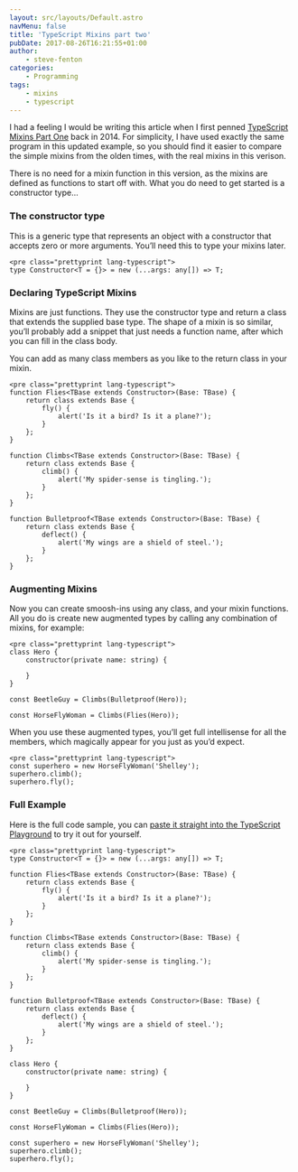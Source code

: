 ```yaml
---
layout: src/layouts/Default.astro
navMenu: false
title: 'TypeScript Mixins part two'
pubDate: 2017-08-26T16:21:55+01:00
author:
    - steve-fenton
categories:
    - Programming
tags:
    - mixins
    - typescript
---
```


I had a feeling I would be writing this article when I first penned [TypeScript Mixins Part One](https://www.stevefenton.co.uk/2014/02/typescript-mixins-part-one/) back in 2014. For simplicity, I have used exactly the same program in this updated example, so you should find it easier to compare the simple mixins from the olden times, with the real mixins in this verison.

There is no need for a mixin function in this version, as the mixins are defined as functions to start off with. What you do need to get started is a constructor type…

### The constructor type

This is a generic type that represents an object with a constructor that accepts zero or more arguments. You’ll need this to type your mixins later.

```
<pre class="prettyprint lang-typescript">
type Constructor<T = {}> = new (...args: any[]) => T;
```

### Declaring TypeScript Mixins

Mixins are just functions. They use the constructor type and return a class that extends the supplied base type. The shape of a mixin is so similar, you’ll probably add a snippet that just needs a function name, after which you can fill in the class body.

You can add as many class members as you like to the return class in your mixin.

```
<pre class="prettyprint lang-typescript">
function Flies<TBase extends Constructor>(Base: TBase) {
    return class extends Base {
        fly() {
            alert('Is it a bird? Is it a plane?');
        }
    };
}

function Climbs<TBase extends Constructor>(Base: TBase) {
    return class extends Base {
        climb() {
            alert('My spider-sense is tingling.');
        }
    };
}

function Bulletproof<TBase extends Constructor>(Base: TBase) {
    return class extends Base {
        deflect() {
            alert('My wings are a shield of steel.');
        }
    };
}
```

### Augmenting Mixins

Now you can create smoosh-ins using any class, and your mixin functions. All you do is create new augmented types by calling any combination of mixins, for example:

```
<pre class="prettyprint lang-typescript">
class Hero {
    constructor(private name: string) {

    }
}

const BeetleGuy = Climbs(Bulletproof(Hero));

const HorseFlyWoman = Climbs(Flies(Hero));
```

When you use these augmented types, you’ll get full intellisense for all the members, which magically appear for you just as you’d expect.

```
<pre class="prettyprint lang-typescript">
const superhero = new HorseFlyWoman('Shelley');
superhero.climb();
superhero.fly();
```

### Full Example

Here is the full code sample, you can [paste it straight into the TypeScript Playground](https://goo.gl/kEDtv1) to try it out for yourself.

```
<pre class="prettyprint lang-typescript">
type Constructor<T = {}> = new (...args: any[]) => T;

function Flies<TBase extends Constructor>(Base: TBase) {
    return class extends Base {
        fly() {
            alert('Is it a bird? Is it a plane?');
        }
    };
}

function Climbs<TBase extends Constructor>(Base: TBase) {
    return class extends Base {
        climb() {
            alert('My spider-sense is tingling.');
        }
    };
}

function Bulletproof<TBase extends Constructor>(Base: TBase) {
    return class extends Base {
        deflect() {
            alert('My wings are a shield of steel.');
        }
    };
}

class Hero {
    constructor(private name: string) {

    }
}

const BeetleGuy = Climbs(Bulletproof(Hero));

const HorseFlyWoman = Climbs(Flies(Hero));

const superhero = new HorseFlyWoman('Shelley');
superhero.climb();
superhero.fly();
```